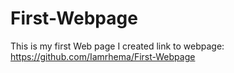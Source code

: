 # First-Webpage
This is my first Web page I created
link to webpage: https://github.com/Iamrhema/First-Webpage
